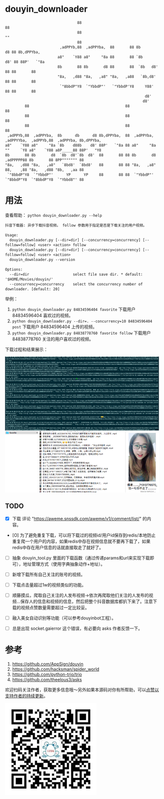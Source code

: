 # douyin_downloader

```univers.flf
                                 88                                     88
                                 88                                     ""
                                 88
                         ,adPPYb,88  ,adPPYba,  88       88 8b       d8 88 8b,dPPYba,
                        a8"    `Y88 a8"     "8a 88       88 `8b     d8' 88 88P'   `"8a
                        8b       88 8b       d8 88       88  `8b   d8'  88 88       88
                        "8a,   ,d88 "8a,   ,a8" "8a,   ,a88   `8b,d8'   88 88       88
                         `"8bbdP"Y8  `"YbbdP"'   `"YbbdP'Y8     Y88'    88 88       88
                                                                d8'
                                                               d8'
         88                                            88                                 88
         88                                            88                                 88
         88                                            88                                 88
 ,adPPYb,88  ,adPPYba,  8b      db      d8 8b,dPPYba,  88  ,adPPYba,  ,adPPYYba,  ,adPPYb,88  ,adPPYba, 8b,dPPYba,
a8"    `Y88 a8"     "8a `8b    d88b    d8' 88P'   `"8a 88 a8"     "8a ""     `Y8 a8"    `Y88 a8P_____88 88P'   "Y8
8b       88 8b       d8  `8b  d8'`8b  d8'  88       88 88 8b       d8 ,adPPPPP88 8b       88 8PP""""""" 88
"8a,   ,d88 "8a,   ,a8"   `8bd8'  `8bd8'   88       88 88 "8a,   ,a8" 88,    ,88 "8a,   ,d88 "8b,   ,aa 88
 `"8bbdP"Y8  `"YbbdP"'      YP      YP     88       88 88  `"YbbdP"'  `"8bbdP"Y8  `"8bbdP"Y8  `"Ybbd8"' 88
```



# 用法

查看帮助： `python douyin_downloader.py --help`

```
抖音下载器: 异步下载抖音视频。 follow 参数用于指定是否是下载关注的用户视频。

Usage:
  douyin_downloader.py [--dir=dir] [--concurrency=concurrency] [--follow=follow] <user> <action> follow
  douyin_downloader.py [--dir=dir] [--concurrency=concurrency] [--follow=follow] <user> <action>
  douyin_downloader.py --version

Options:
  --dir=dir                    select file save dir. * default: '$HOME/Movies/douyin/'
  --concurrency=concurrency    select the concurrency number of downloader. [default: 20]
```


举例：

1. `python douyin_downloader.py 84834596404 favorite` 下载用户 84834596404 喜欢过的视频。
2. `python douyin_downloader.py --dir=. --concurrency=10 84834596404 post` 下载用户 84834596404 上传的视频。
3. `python douyin_downloader.py 84838778760 favorite follow` 下载用户 84838778760 关注的用户喜欢过的视频。


下载过程和结果展示：

![下载中...](img/downloading.png)
![下载结果](img/result.png)


## TODO

* [X] 下载 评论 "https://aweme.snssdk.com/aweme/v1/comment/list/" 的内容。
* [O] 为了避免重复下载，可以将下载过的视频id/用户id保存到redis/本地防止重复爬一个用户的内容，如果redis中存在视频信息就不要再下载了，如果redis中存在用户信息的话就直接取走了就好了。
* [ ] 抽象 douyin_tool.py 里面的下载函数（通过传递params和url来实现下载即可），地址管理方式（使用字典抽象动作+地址）。
* [ ] 新增下载所有自己关注的账号的视频。
* [ ] 下载点击量超过1w的视频类似的功能。
* [ ] 顺藤摸瓜，爬取自己关注的人发布视频->依次再爬取他们关注的人发布的视频...保存人的信息和视频的信息，然后把整个抖音数据库都扒下来了。注意下载的视频点赞数量需要超过一定比较妥。
* [ ] 融入美女自动识别等功能（可以参考douyinbot工程）。
* [ ] 总是出现 socket.gaierror 这个错误，有必要向 asks 作者反馈一下。


# 参考

1. https://github.com/AppSign/douyin
2. https://github.com/hacksman/spider_world
3. https://github.com/python-trio/trio
4. https://github.com/theelous3/asks


欢迎扫码关注作者，获取更多信息哦～另外如果本源码对你有所帮助，可以[点赞以支持作者的持续更新](./img/URgood.jpg)。

<img src="./img/owner.jpg" width = "300" height = "300" alt="关注作者" align=center />






